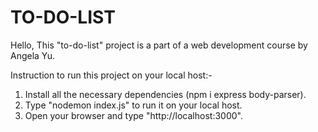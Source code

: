 # TO-DO-LIST

Hello, This "to-do-list" project is a part of a web development course by Angela Yu.

Instruction to run this project on your local host:-

1) Install all the necessary dependencies (npm i express body-parser).
2) Type "nodemon index.js" to run it on your local host.
3) Open your browser and type "http://localhost:3000".
